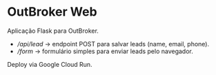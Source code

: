 # OutBroker Web

Aplicação Flask para OutBroker.

- */api/lead* → endpoint POST para salvar leads (name, email, phone).
- */form* → formulário simples para enviar leads pelo navegador.

Deploy via Google Cloud Run.

